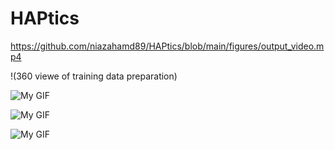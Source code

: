 # HAPtics

https://github.com/niazahamd89/HAPtics/blob/main/figures/output_video.mp4


!(360 viewe of training data preparation)

![My GIF](https://github.com/niazahamd89/HAPtics/blob/main/figures/output1.gif)



![My GIF](https://github.com/niazahamd89/HAPtics/blob/main/figures/output2.gif)


![My GIF](https://github.com/niazahamd89/HAPtics/blob/main/figures/output3.gif)


